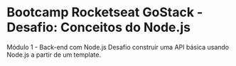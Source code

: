 # Bootcamp Rocketseat GoStack - Desafio: Conceitos do Node.js

Módulo 1 - Back-end com Node.js
Desafio construir uma API básica usando Node.js a partir de um template.
